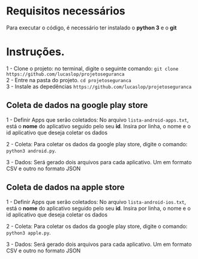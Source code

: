 # Requisitos necessários

Para executar o código, é necessário ter instalado o **python 3** e o **git**

# Instruções.

1 - Clone o projeto: no terminal, digite o seguinte comando: `git clone https://github.com/lucaslop/projetoseguranca` <br>
2 - Entre na pasta do projeto. `cd projetoseguranca` <br>
3 - Instale as depedências `https://github.com/lucaslop/projetoseguranca` <br>


## Coleta de dados na google play store

1 - Definir Apps que serão coletados: No arquivo `lista-android-apps.txt`, está o **nome** do aplicativo seguido pelo seu **id**. Insira por linha, o nome e o id aplicativo que deseja coletar os dados <br>

2 - Coleta: Para coletar os dados da google play store, digite o comando: `python3 android.py`. <br>

3 - Dados: Será gerado dois arquivos para cada aplicativo. Um em formato CSV e outro no formato JSON <br>




## Coleta de dados na apple store

1 - Definir Apps que serão coletados: No arquivo `lista-android-ios.txt`, está o **nome** do aplicativo seguido pelo seu **id**. Insira por linha, o nome e o id aplicativo que deseja coletar os dados <br>

2 - Coleta: Para coletar os dados da google play store, digite o comando: `python3 apple.py`. <br>

3 - Dados: Será gerado dois arquivos para cada aplicativo. Um em formato CSV e outro no formato JSON <br>
